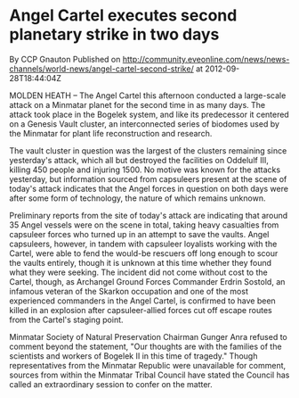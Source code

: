 # Angel Cartel executes second planetary strike in two days
By CCP Gnauton
Published on http://community.eveonline.com/news/news-channels/world-news/angel-cartel-second-strike/ at 2012-09-28T18:44:04Z

MOLDEN HEATH – The Angel Cartel this afternoon conducted a large-scale attack on a Minmatar planet for the second time in as many days. The attack took place in the Bogelek system, and like its predecessor it centered on a Genesis Vault cluster, an interconnected series of biodomes used by the Minmatar for plant life reconstruction and research.

The vault cluster in question was the largest of the clusters remaining since yesterday's attack, which all but destroyed the facilities on Oddelulf III, killing 450 people and injuring 1500. No motive was known for the attacks yesterday, but information sourced from capsuleers present at the scene of today's attack indicates that the Angel forces in question on both days were after some form of technology, the nature of which remains unknown.

Preliminary reports from the site of today's attack are indicating that around 35 Angel vessels were on the scene in total, taking heavy casualties from capsuleer forces who turned up in an attempt to save the vaults. Angel capsuleers, however, in tandem with capsuleer loyalists working with the Cartel, were able to fend the would-be rescuers off long enough to scour the vaults entirely, though it is unknown at this time whether they found what they were seeking. The incident did not come without cost to the Cartel, though, as Archangel Ground Forces Commander Erdrin Sostold, an infamous veteran of the Skarkon occupation and one of the most experienced commanders in the Angel Cartel, is confirmed to have been killed in an explosion after capsuleer-allied forces cut off escape routes from the Cartel's staging point.

Minmatar Society of Natural Preservation Chairman Gunger Anra refused to comment beyond the statement, "Our thoughts are with the families of the scientists and workers of Bogelek II in this time of tragedy." Though representatives from the Minmatar Republic were unavailable for comment, sources from within the Minmatar Tribal Council have stated the Council has called an extraordinary session to confer on the matter.

